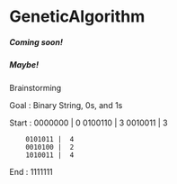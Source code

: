 # GeneticAlgorithm

##### Coming soon! 

##### Maybe! 

Brainstorming 

Goal : Binary String, 0s, and 1s

Start : 0000000 |  0 
        0100110 |  3 
        0010011 |  3
        
        0101011 |  4 
        0010100 |  2 
        1010011 |  4
        
         

End :   1111111
